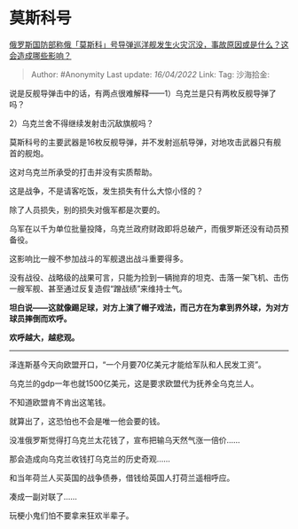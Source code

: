# 莫斯科号
[俄罗斯国防部称俄「莫斯科」号导弹巡洋舰发生火灾沉没，事故原因或是什么？这会造成哪些影响？](https://www.zhihu.com/question/527849848/answer/2440019221)

> Author: #Anonymity
> Last update: *16/04/2022*
> Link:
> Tag:
> 沙海拾金:

说是反舰导弹击中的话，有两点很难解释——1）乌克兰是只有两枚反舰导弹了吗？

2）乌克兰舍不得继续发射击沉敌旗舰吗？

莫斯科号的主要武器是16枚反舰导弹，并不发射巡航导弹，对地攻击武器只有舰首的舰炮。

这对乌克兰所承受的打击并没有实质帮助。

这是战争，不是请客吃饭，发生损失有什么大惊小怪的？

除了人员损失，别的损失对俄军都是次要的。

乌军在以千为单位批量投降，乌克兰政府财政即将总破产，而俄罗斯还没有动员预备役。

这影响比一艘不参加战斗的军舰退出战斗重要得多。

没有战役、战略级的战果可言，只能为捡到一辆抛弃的坦克、击落一架飞机、击伤一艘军舰、甚至通过反复造假“蹭战绩”来维持士气。

**坦白说——这就像踢足球，对方上演了帽子戏法，而己方在为拿到界外球，为对方球员摔倒而欢呼。**

**欢呼越大，越悲观。**

---

泽连斯基今天向欧盟开口，“一个月要70亿美元才能给军队和人民发工资”。

乌克兰的gdp一年也就1500亿美元，这是要求欧盟代为抚养全乌克兰人。

不知道欧盟肯不肯出这笔钱。

就算出了，这恐怕也不会是唯一他会要的钱。

没准俄罗斯觉得打乌克兰太花钱了，宣布把输乌天然气涨一倍价……

那会造成向乌克兰收钱打乌克兰的历史奇观……

和当年荷兰人买英国的战争债券，借钱给英国人打荷兰遥相呼应。

凑成一副对联了……

玩梗小鬼们怕不要拿来狂欢半辈子。
